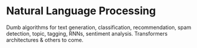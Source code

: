 # Natural Language Processing
Dumb algorithms for text generation, classification, recommendation, spam detection, topic, tagging, RNNs, sentiment analysis. Transformers architectures & others to come.
